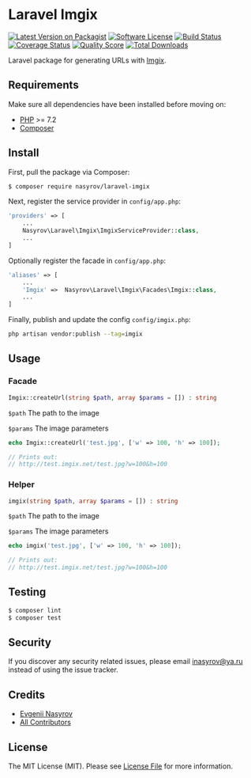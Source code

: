 # Laravel Imgix

[![Latest Version on Packagist][ico-version]][link-packagist]
[![Software License][ico-license]](LICENSE.md)
[![Build Status][ico-travis]][link-travis]
[![Coverage Status][ico-scrutinizer]][link-scrutinizer]
[![Quality Score][ico-code-quality]][link-code-quality]
[![Total Downloads][ico-downloads]][link-downloads]

Laravel package for generating URLs with [Imgix](https://www.imgix.com/).

## Requirements

Make sure all dependencies have been installed before moving on:

* [PHP](http://php.net/manual/en/install.php) >= 7.2
* [Composer](https://getcomposer.org/download/)

## Install

First, pull the package via Composer:

``` bash
$ composer require nasyrov/laravel-imgix
```

Next, register the service provider in `config/app.php`:

``` php
'providers' => [
    ...
    Nasyrov\Laravel\Imgix\ImgixServiceProvider::class,
    ...
]
```

Optionally register the facade in `config/app.php`:

``` php
'aliases' => [
    ...
    'Imgix' =>  Nasyrov\Laravel\Imgix\Facades\Imgix::class,
    ...
]
```

Finally, publish and update the config `config/imgix.php`:

``` bash
php artisan vendor:publish --tag=imgix
```

## Usage

### Facade

``` php
Imgix::createUrl(string $path, array $params = []) : string
```

`$path` The path to the image

`$params` The image parameters

``` php
echo Imgix::createUrl('test.jpg', ['w' => 100, 'h' => 100]);

// Prints out:
// http://test.imgix.net/test.jpg?w=100&h=100
```

### Helper

``` php
imgix(string $path, array $params = []) : string
```

`$path` The path to the image

`$params` The image parameters

``` php
echo imgix('test.jpg', ['w' => 100, 'h' => 100]);

// Prints out:
// http://test.imgix.net/test.jpg?w=100&h=100
```

## Testing

``` bash
$ composer lint
$ composer test
```

## Security

If you discover any security related issues, please email inasyrov@ya.ru instead of using the issue tracker.

## Credits

- [Evgenii Nasyrov][link-author]
- [All Contributors][link-contributors]

## License

The MIT License (MIT). Please see [License File](LICENSE.md) for more information.

[ico-version]: https://img.shields.io/packagist/v/nasyrov/laravel-imgix.svg?style=flat-square
[ico-license]: https://img.shields.io/badge/license-MIT-brightgreen.svg?style=flat-square
[ico-travis]: https://img.shields.io/travis/nasyrov/laravel-imgix/master.svg?style=flat-square
[ico-scrutinizer]: https://img.shields.io/scrutinizer/coverage/g/nasyrov/laravel-imgix.svg?style=flat-square
[ico-code-quality]: https://img.shields.io/scrutinizer/g/nasyrov/laravel-imgix.svg?style=flat-square
[ico-downloads]: https://img.shields.io/packagist/dt/nasyrov/laravel-imgix.svg?style=flat-square

[link-packagist]: https://packagist.org/packages/nasyrov/laravel-imgix
[link-travis]: https://travis-ci.org/nasyrov/laravel-imgix
[link-scrutinizer]: https://scrutinizer-ci.com/g/nasyrov/laravel-imgix/code-structure
[link-code-quality]: https://scrutinizer-ci.com/g/nasyrov/laravel-imgix
[link-downloads]: https://packagist.org/packages/nasyrov/laravel-imgix
[link-author]: https://github.com/nasyrov
[link-contributors]: ../../contributors
